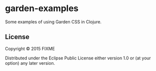 # garden-examples

Some examples of using Garden CSS in Clojure.

## License

Copyright © 2015 FIXME

Distributed under the Eclipse Public License either version 1.0 or (at
your option) any later version.

